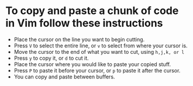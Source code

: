 # To copy and paste a chunk of code in Vim follow these instructions
- Place the cursor on the line you want to begin cutting.
- Press `V` to select the entire line, or `v` to select from where your cursor is.
- Move the cursor to the end of what you want to cut, using `h,j,k, or l`
- Press `y` to copy it, or `d` to cut it.
- Place the cursor where you would like to paste your copied stuff.
- Press `P` to paste it before your cursor, or `p` to paste it after the cursor.
- You can copy and paste between buffers.

